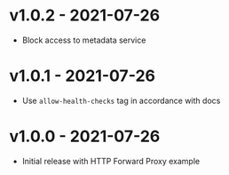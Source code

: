 v1.0.2 - 2021-07-26
===

 * Block access to metadata service

v1.0.1 - 2021-07-26
===

 * Use `allow-health-checks` tag in accordance with docs

v1.0.0 - 2021-07-26
===

 * Initial release with HTTP Forward Proxy example
